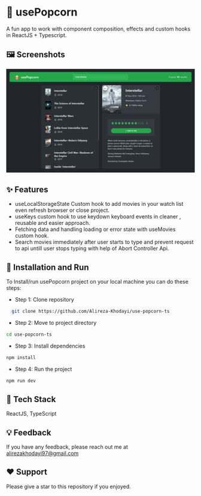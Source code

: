 # 🍿 usePopcorn

A fun app to work with component composition, effects and custom hooks in
ReactJS + Typescript.

## 🖼️ Screenshots

![App Screenshot](https://raw.githubusercontent.com/Alireza-Khodayi/use-popcorn-ts/refs/heads/main/public/Screenshot%202024-10-11%20083800.png)

## ✨ Features

- useLocalStorageState Custom hook to add movies in your watch list even refresh
  browser or close project.
- useKeys custom hook to use keydown keyboard events in cleaner , reusable and
  easier approach.
- Fetching data and handling loading or error state with useMovies custom hook.
- Search movies immediately after user starts to type and prevent request to api
  untill user stops typing with help of Abort Controller Api.

## 🚀 Installation and Run

To Install/run usePopcorn project on your local machine you can do these steps:

- Step 1: Clone repository

```bash
  git clone https://github.com/Alireza-Khodayi/use-popcorn-ts
```

- Step 2: Move to project directory

```bash
cd use-popcorn-ts
```

- Step 3: Install dependencies

```bash
npm install
```

- Step 4: Run the project

```bash
npm run dev
```

## 🧩 Tech Stack

ReactJS, TypeScript

## 💡 Feedback

If you have any feedback, please reach out me at alirezakhodayi97@gmail.com

## ❤️ Support

Please give a star to this repository if you enjoyed.
